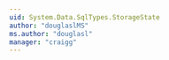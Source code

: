 ```yaml
---
uid: System.Data.SqlTypes.StorageState
author: "douglaslMS"
ms.author: "douglasl"
manager: "craigg"
---
```

